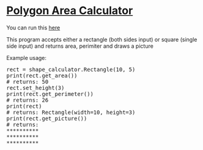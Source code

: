 # [Polygon Area Calculator](https://www.freecodecamp.org/learn/scientific-computing-with-python/scientific-computing-with-python-projects/polygon-area-calculator)

You can run this [here](https://replit.com/@malikmmusa/boilerplate-polygon-area-calculator#main.py)

This program accepts either a rectangle (both sides input) or square (single side input) and returns area, perimiter and draws a picture

Example usage:
<pre>
rect = shape_calculator.Rectangle(10, 5)
print(rect.get_area())
# returns: 50
rect.set_height(3)
print(rect.get_perimeter())
# returns: 26
print(rect)
# returns: Rectangle(width=10, height=3)
print(rect.get_picture())
# returns: 
**********
**********
**********
</pre>




